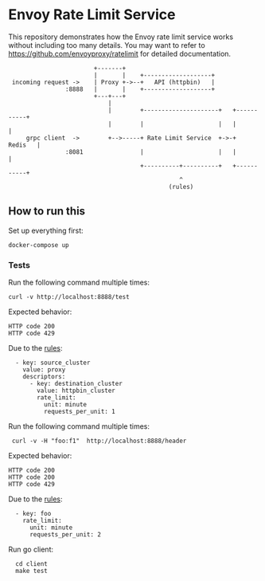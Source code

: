 # Envoy Rate Limit Service

This repository demonstrates how the Envoy rate limit service works without including too many details. You may want to refer to https://github.com/envoyproxy/ratelimit for detailed documentation.

```
                        +-------+                                           
                        |       |    +-------------------+                  
 incoming request ->    | Proxy +->--+   API (httpbin)   |                  
                :8888   |       |    +-------------------+                  
                        +---+---+                                           
                            |                                              
                            |        +---------------------+   +-----------+
                            |        |                     |   |           |
     grpc client  ->        +-->-----+ Rate Limit Service  +->-+   Redis   |
                :8081                |                     |   |           |
                                     +----------+----------+   +-----------+
                                                ^
                                             (rules) 
```

## How to run this 

Set up everything first: 
```
docker-compose up
```

### Tests

Run the following command multiple times:
```
curl -v http://localhost:8888/test
```
Expected behavior:
```
HTTP code 200
HTTP code 429 
```

Due to the [rules](./ratelimit/rules.yaml#L13-L27):

```
  - key: source_cluster
    value: proxy
    descriptors:
      - key: destination_cluster
        value: httpbin_cluster
        rate_limit:
          unit: minute
          requests_per_unit: 1

```

Run the following command multiple times:

```
 curl -v -H "foo:f1"  http://localhost:8888/header
```

Expected behavior:
```
HTTP code 200
HTTP code 200
HTTP code 429 
```

Due to the [rules](./ratelimit/rules.yaml#L41-L44):
```
  - key: foo
    rate_limit:
      unit: minute
      requests_per_unit: 2
```

Run go client:
```
  cd client
  make test
```

